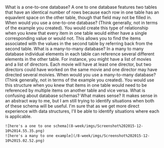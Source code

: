 What is a one-to-one database?
	A one to one database features two tables that have an identical number of rows because each row in one table has an equavlent space on the other table, though that field may not be filled in. 
When would you use a one-to-one database? (Think generally, not in terms of the example you created).
	You would create this type of relationship when you knew that every item in one table would either have a single corresponding value or would not. This allows you to find the items associated with the values in the second table by referring back from the second table. 
What is a many-to-many database?
	 In a many to many database individual elements in each table can reference several different elements in the other table. For instance, you might have a list of movies and a list of directors. Each movie will have at least one director, but two directors could have worked on the same movie and one director may have directed several moivies. 
When would you use a many-to-many database? (Think generally, not in terms of the example you created).
	You would use this structure when you knew that items in one table would need to be referenced by multiple items on another table and vice versa. 
What is confusing about database schemas? What makes sense?
	It makes sense in an abstract way to me, but I am still trying to identify situations when both of these schema will be useful. I'm sure that as we get more direct experience with data structures, I'll be able to identify situations where each is applicable. 

	![here's a one to one schema](8-week/imgs/Screenshot%202015-12-10%2014.55.35.png)
	![here's a many to one example](/8-week/imgs/Screenshot%202015-12-10%2015.02.52.png)
